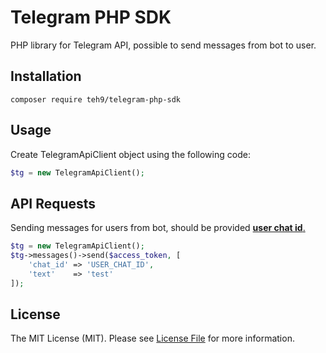 # Telegram PHP SDK

PHP library for Telegram API, possible to send messages from bot to user.

## Installation

```
composer require teh9/telegram-php-sdk
```

## Usage

Create TelegramApiClient object using the following code:

```php 
$tg = new TelegramApiClient();
```

## API Requests

Sending messages for users from bot, should be provided <a href="https://telegram.me/getmyid_bot">**user chat id**.</a>

```php 
$tg = new TelegramApiClient();
$tg->messages()->send($access_token, [
    'chat_id' => 'USER_CHAT_ID',
    'text'    => 'test'
]);
```

## License

The MIT License (MIT). Please see <a href="https://github.com/teh9/telegram-php-sdk/blob/master/LICENSE">License File</a> for more information.

